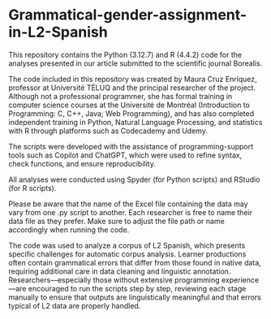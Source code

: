 # Grammatical-gender-assignment-in-L2-Spanish
This repository contains the Python (3.12.7) and R (4.4.2) code for the analyses presented in our article submitted to the scientific journal Borealis.

The code included in this repository was created by Maura Cruz Enríquez, professor at Université TÉLUQ and the principal researcher of the project. Although not a professional programmer, she has formal training in computer science courses at the Université de Montréal (Introduction to Programming: C, C++, Java; Web Programming), and has also completed independent training in Python, Natural Language Processing, and statistics with R through platforms such as Codecademy and Udemy.

The scripts were developed with the assistance of programming-support tools such as Copilot and ChatGPT, which were used to refine syntax, check functions, and ensure reproducibility.

All analyses were conducted using Spyder (for Python scripts) and RStudio (for R scripts).

Please be aware that the name of the Excel file containing the data may vary from one .py script to another. Each researcher is free to name their data file as they prefer. Make sure to adjust the file path or name accordingly when running the code.

The code was used to analyze a corpus of L2 Spanish, which presents specific challenges for automatic corpus analysis. Learner productions often contain grammatical errors that differ from those found in native data, requiring additional care in data cleaning and linguistic annotation.
Researchers—especially those without extensive programming experience—are encouraged to run the scripts step by step, reviewing each stage manually to ensure that outputs are linguistically meaningful and that errors typical of L2 data are properly handled.


